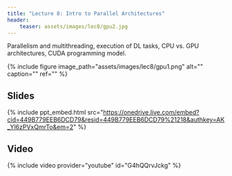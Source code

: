 ```yaml
---
title: "Lecture 8: Intro to Parallel Architectures"
header:
    teaser: assets/images/lec8/gpu2.jpg
---
```


Parallelism and multithreading, execution of DL tasks, CPU vs. GPU architectures, CUDA programming model.

{% include figure image_path="assets/images/lec8/gpu1.png" alt="" caption="" ref="" %}

## Slides

{% include ppt_embed.html
src="https://onedrive.live.com/embed?cid=449B779EEB6DCD79&resid=449B779EEB6DCD79%21218&authkey=AK_Yl6zPVxQmrTo&em=2" %}

## Video

{% include video provider="youtube" id="G4hQQrvJckg" %}

